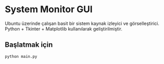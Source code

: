# System Monitor GUI

Ubuntu üzerinde çalışan basit bir sistem kaynak izleyici ve görselleştirici.
Python + Tkinter + Matplotlib kullanılarak geliştirilmiştir.

## Başlatmak için
```bash
python main.py
